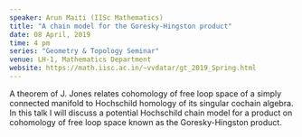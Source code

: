 ```yaml
---
speaker: Arun Maiti (IISc Mathematics)
title: "A chain model for the Goresky-Hingston product"
date: 08 April, 2019
time: 4 pm
series: "Geometry & Topology Seminar"
venue: LH-1, Mathematics Department
website: https://math.iisc.ac.in/~vvdatar/gt_2019_Spring.html
---
```


A theorem of J. Jones relates cohomology of free loop space of a simply connected manifold to Hochschild homology 
of its singular cochain algebra. In this talk I will discuss a potential Hochschild chain model for a product on 
cohomology of free loop space known as the Goresky-Hingston product.

